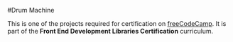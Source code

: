 #Drum Machine

This is one of the projects required for certification on [freeCodeCamp](https://www.freecodecamp.org/). It is part of the **Front End Development Libraries Certification** curriculum.